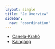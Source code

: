 ```yaml
---
layout: single
title: "Je Overview"
sidebar:
  nav: "coordination"
---
```


- [Canela-Krahô](/coordination/cfiles/canelakraho.pdf)
- [Kaingáng](/coordination/cfiles/kaingang.pdf)